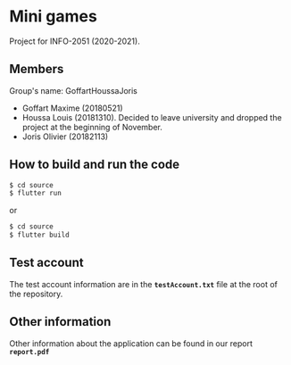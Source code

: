 # Mini games

Project for INFO-2051 (2020-2021).

## Members
Group's name: GoffartHoussaJoris
- Goffart Maxime (20180521)
- Houssa Louis (20181310). Decided to leave university and dropped the project at the beginning of November.
- Joris Olivier (20182113)

## How to build and run the code

```bash
$ cd source
$ flutter run
```
or 
```bash
$ cd source
$ flutter build
```

## Test account

The test account information are in the **`testAccount.txt`** file at the
root of the repository.

## Other information

Other information about the application can be found in our report **`report.pdf`**

